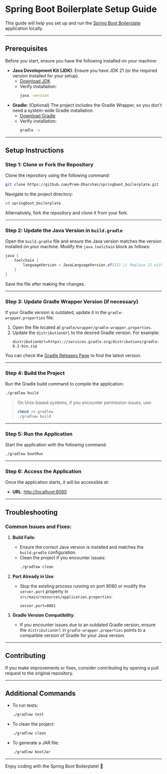 # Spring Boot Boilerplate Setup Guide

This guide will help you set up and run the [Spring Boot Boilerplate](https://github.com/Prem-Dharshan/springboot_boilerplate) application locally.

---

## Prerequisites

Before you start, ensure you have the following installed on your machine:

- **Java Development Kit (JDK)**: Ensure you have JDK 21 (or the required version installed for your setup).
    - [Download JDK](https://www.oracle.com/java/technologies/javase-downloads.html)
    - Verify installation:
      ```bash
      java -version
      ```
- **Gradle**: (Optional) The project includes the Gradle Wrapper, so you don't need a system-wide Gradle installation.
    - [Download Gradle](https://gradle.org/install/)
    - Verify installation:
      ```bash
      gradle -v
      ```

---

## Setup Instructions

### Step 1: Clone or Fork the Repository
Clone the repository using the following command:
```bash
git clone https://github.com/Prem-Dharshan/springboot_boilerplate.git
```
Navigate to the project directory:
```bash
cd springboot_boilerplate
```

Alternatively, fork the repository and clone it from your fork.

---

### Step 2: Update the Java Version in `build.gradle`
Open the `build.gradle` file and ensure the Java version matches the version installed on your machine. Modify the `java.toolchain` block as follows:

```gradle
java {
    toolchain {
        languageVersion = JavaLanguageVersion.of(21) // Replace 21 with your desired Java version
    }
}
```

Save the file after making the changes.

---

### Step 3: Update Gradle Wrapper Version (if necessary)
If your Gradle version is outdated, update it in the `gradle-wrapper.properties` file:

1. Open the file located at `gradle/wrapper/gradle-wrapper.properties`.
2. Update the `distributionUrl` to the desired Gradle version. For example:
   ```properties
   distributionUrl=https\://services.gradle.org/distributions/gradle-8.3-bin.zip
   ```

You can check the [Gradle Releases Page](https://gradle.org/releases/) to find the latest version.

---

### Step 4: Build the Project
Run the Gradle build command to compile the application:
```bash
./gradlew build
```
> On Unix-based systems, if you encounter permission issues, use:
> ```bash
> chmod +x gradlew
> ./gradlew build
> ```

---

### Step 5: Run the Application
Start the application with the following command:
```bash
./gradlew bootRun
```

---

### Step 6: Access the Application
Once the application starts, it will be accessible at:
- **URL**: [http://localhost:8080](http://localhost:8080)

---

## Troubleshooting

### Common Issues and Fixes:
1. **Build Fails**:
    - Ensure the correct Java version is installed and matches the `build.gradle` configuration.
    - Clean the project if you encounter issues:
      ```bash
      ./gradlew clean
      ```

2. **Port Already in Use**:
    - Stop the existing process running on port 8080 or modify the `server.port` property in `src/main/resources/application.properties`:
      ```properties
      server.port=8081
      ```

3. **Gradle Version Compatibility**:
    - If you encounter issues due to an outdated Gradle version, ensure the `distributionUrl` in `gradle-wrapper.properties` points to a compatible version of Gradle for your Java version.

---

## Contributing
If you make improvements or fixes, consider contributing by opening a pull request to the original repository.

---

## Additional Commands
- To run tests:
  ```bash
  ./gradlew test
  ```

- To clean the project:
  ```bash
  ./gradlew clean
  ```

- To generate a JAR file:
  ```bash
  ./gradlew bootJar
  ```

---

Enjoy coding with the Spring Boot Boilerplate! 🚀